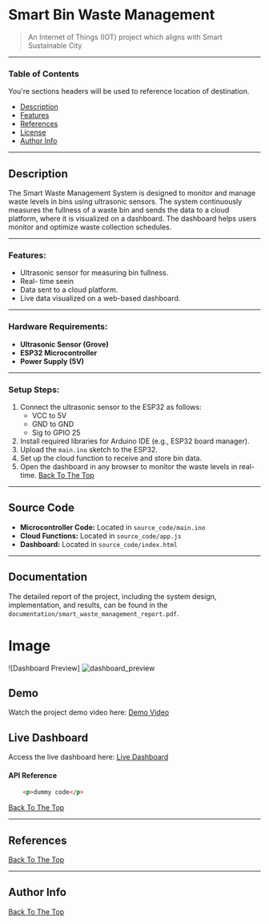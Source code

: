 # Smart Bin Waste Management 

> An Internet of Things (IOT) project which aligns with Smart Sustainable City 

---

### Table of Contents
You're sections headers will be used to reference location of destination.

- [Description](#description)
- [Features](#features)
- [References](#references)
- [License](#license)
- [Author Info](#author-info)

---

## Description

The Smart Waste Management System is designed to monitor and manage waste levels in bins using ultrasonic sensors. The system continuously measures the fullness of a waste bin and sends the data to a cloud platform, where it is visualized on a dashboard. The dashboard helps users monitor and optimize waste collection schedules.

---

### Features:
- Ultrasonic sensor for measuring bin fullness.
- Real- time seein
- Data sent to a cloud platform.
- Live data visualized on a web-based dashboard.

---

### Hardware Requirements:
- **Ultrasonic Sensor (Grove)**
- **ESP32 Microcontroller**
- **Power Supply (5V)**

---

### Setup Steps:
1. Connect the ultrasonic sensor to the ESP32 as follows:
   - VCC to 5V
   - GND to GND
   - Sig to GPIO 25
2. Install required libraries for Arduino IDE (e.g., ESP32 board manager).
3. Upload the `main.ino` sketch to the ESP32.
4. Set up the cloud function to receive and store bin data.
5. Open the dashboard in any browser to monitor the waste levels in real-time.
[Back To The Top](#read-me-template)

---

## Source Code
- **Microcontroller Code:** Located in `source_code/main.ino`
- **Cloud Functions:** Located in `source_code/app.js`
- **Dashboard:** Located in `source_code/index.html`

---

## Documentation
The detailed report of the project, including the system design, implementation, and results, can be found in the `documentation/smart_waste_management_report.pdf`.

# Image
![Dashboard Preview] ![dashboard_preview](https://github.com/user-attachments/assets/1ad43a80-97c3-4aab-b996-a6fd82a16ce7)



## Demo
Watch the project demo video here: [Demo Video](https://drive.google.com/drive/folders/13R2-zGZBsYkl5_1635Ux4SJKwuVip9OV)

## Live Dashboard
Access the live dashboard here: [Live Dashboard]([live_dashboard/link_to_dashboard.com](http://127.0.0.1:5500/index.html))
#### API Reference

```html
    <p>dummy code</p>
```
[Back To The Top](#read-me-template)

---

## References
[Back To The Top](#read-me-template)

---
## Author Info


[Back To The Top](#read-me-template)

